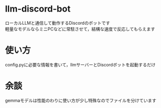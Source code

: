 # llm-discord-bot
ローカルLLMと通信して動作するDiscordのボットです  
軽量なモデルならミニPCなどに常駐させて，結構な速度で反応してもらえます

# 使い方
config.pyに必要な情報を書いて，llmサーバーとDiscordボットを起動するだけ

# 余談
gemmaモデルは性能のわりに使い方が少し特殊なのでファイルを分けています
